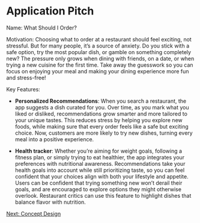 # Application Pitch

Name: What Should I Order?

Motivation: Choosing what to order at a restaurant should feel exciting, not stressful. But for many people, it’s a source of anxiety. Do you stick with a safe option, try the most popular dish, or gamble on something completely new? The pressure only grows when dining with friends, on a date, or when trying a new cuisine for the first time. Take away the guesswork so you can focus on enjoying your meal and making your dining experience more fun and stress-free!

Key Features:

- **Personalized Recommendations**: When you search a restaurant, the app suggests a dish curated for you. Over time, as you mark what you liked or disliked, recommendations grow smarter and more tailored to your unique tastes. This reduces stress by helping you explore new foods, while making sure that every order feels like a safe but exciting choice. Now, customers are more likely to try new dishes, turning every meal into a positive experience.

- **Health tracker**: Whether you’re aiming for weight goals, following a fitness plan, or simply trying to eat healthier, the app integrates your preferences with nutritional awareness. Recommendations take your health goals into account while still prioritizing taste, so you can feel confident that your choices align with both your lifestyle and appetite. Users can be confident that trying something new won’t derail their goals, and are encouraged to explore options they might otherwise overlook. Restaurant critics can use this feature to highlight dishes that balance flavor with nutrition.

[Next: Concept Design](concept_design.md)
